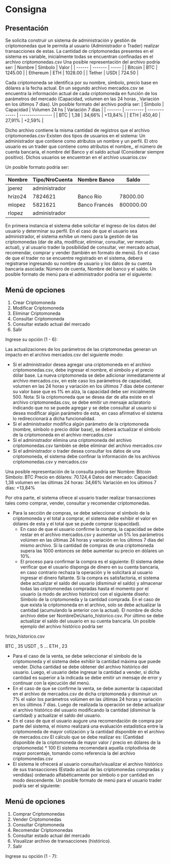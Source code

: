 # Consigna

## Presentación
Se solicita construir un sistema de administración y gestión de criptomonedas que le permita 
al usuario (Administrador o Trader) realizar transacciones de estas.
La cantidad de criptomonedas presentes en el sistema es variable, inicialmente todas se 
encuentran confinadas en el archivo criptomonedas.csv Una posible representación del 
archivo podría ser:
| Nombre | Símbolo | Valor |
| ------ | ------- | ----- |
| Bitcoin | BTC | 1245.00 |
| Ethereum | ETH | 1028.00 |
| Tether | USDt | 724.50 |

Cada criptomoneda se identifica por su nombre, símbolo, precio base en dólares a la fecha 
actual.
En un segundo archivo mercados.csv se encuentra la información actual de cada 
criptomoneda en función de los parámetros del mercado (Capacidad, volumen en las 24 horas 
, Variación en los últimos 7 días). Un posible formato del archivo podría ser:
| Símbolo | Capacidad | Volumen 24 hs | Variación 7 días |
| ------- | --------- | ------------- | ---------------- |
| BTC | 1,38 | 34,66% | +13,84% |
| ETH | 450,40 | 27,91% | +2,59% |

Dicho archivo contiene la misma cantidad de registros que el archivo criptomonedas.csv
Existen dos tipos de usuarios en el sistema: Un administrador que contiene como atributos 
un nombre y un perfil. El otro usuario es un trader que contiene como atributos el nombre,, 
el número de cuenta bancaria, el nombre del Banco y el saldo actual (Considerar siempre 
positivo). Dichos usuarios se encuentran en el archivo usuarios.csv

Un posible formato podría ser:

| Nombre | Tipo/NroCuenta | Nombre Banco | Saldo |
| ------ | -------------- | ------------ | ----- |
| jperez | administrador | | |
| hrizo24 | 7824621 | Banco Río | 78000.00 |
| mlopez | 5821621 | Banco Francés | 800000.00 |
| rlopez | administrador | | |

En primera instancia el sistema debe solicitar el ingreso de los datos del usuario y determinar 
su perfil. En el caso de que el usuario sea administrador, el sistema exhibe un menú para la 
gestión de las criptomonedas (dar de alta, modificar, eliminar, consultar, ver mercado actual), 
y al usuario trader la posibilidad de consultar, ver mercado actual, recomendar, comprar y 
vender (también en formato de menú). En el caso de que el trader no se encuentre registrado 
en el sistema, deberá registrarse ingresando su nombre de usuario y los datos de su cuenta 
bancaria asociada: Número de cuenta, Nombre del banco y el saldo. 
Un posible formato de menú para el administrador podría ser el siguiente:

Menú de opciones
----------------
  1) Crear Criptomoneda
  2) Modificar Criptomoneda
  3) Eliminar Criptomoneda
  4) Consultar Criptomoneda
  5) Consultar estado actual del mercado
  6) Salir

Ingrese su opción (1 - 6): 

Las actualizaciones de los parámetros de las criptomonedas generan un impacto en el archivo 
mercados.csv del siguiente modo:
* Si el administrador desea agregar una criptomoneda en el archivo 
criptomonedas.csv, debe ingresar el nombre, el símbolo y el precio dólar base. La 
nueva criptomoneda se debe adicionar inmediatamente al archivo mercados.csv, en 
este caso los parámetros de capacidad, volumen en las 24 horas y variación en los 
últimos 7 días debe contener su valor base que es 1% en alza, la capacidad debe ser 
inicialmente 500. 
Nota: Si la criptomoneda que se desea dar de alta existe en el archivo 
criptomonedas.csv, se debe emitir un mensaje aclaratorio indicando que no se 
puede agregar y se debe consultar al usuario si desea modificar algún 
parámetro de esta, en caso afirmativo el sistema lo redireccionará a dicha 
funcionalidad.
* Si el administrador modifica algún parámetro de la criptomoneda (nombre, símbolo o 
precio dólar base), se deberá actualizar el símbolo de la criptomoneda en el archivo 
mercados.csv
* Si el administrador elimina una criptomoneda del archivo criptomonedas.csv también 
se debe eliminar del archivo mercados.csv
*  Si el administrador o trader desea consultar los datos de una criptomoneda, el sistema 
debe confinar la información de los archivos criptomonedas.csv y mercados.csv

Una posible representación de la consulta podría ser
Nombre: Bitcoin     Símbolo: BTC     Precio en dólares: 70.124,4
Datos del mercado:
Capacidad: 1,38     volumen en las últimas 24 horas: 34,66%     Variación en los últimos 7 días: +13,84%

Por otra parte, el sistema ofrece al usuario trader realizar transacciones tales como comprar, 
vender, consultar y recomendar criptomonedas.
* Para la sección de compras, se debe seleccionar el símbolo de la criptomoneda y el 
total a comprar, el sistema debe exhibir el valor en dólares de esta y el total que se 
puede comprar (capacidad).
  *  En caso de que el usuario confirme la compra, la capacidad se debe restar en 
el archivo mercados.csv y aumentar un 5% los parámetros volúmen en las 
últimas 24 horas y variación en los últimos 7 días del mismo archivo. Si la 
cantidad de compras de una criptomoneda supera las 1000 entonces se debe 
aumentar su precio en dólares un 10%.
  *  El proceso para confirmar la compra es el siguiente: El sistema debe 
verificar que el usuario disponga de dinero en su cuenta bancaria, en caso 
contrario rechaza la operación y le solicitará al usuario ingresar el dinero 
faltante. Si la compra es satisfactoria, el sistema debe actualizar el saldo del
usuario (disminuir el saldo) y almacenar todas las criptomonedas compradas 
hasta el momento por el usuario (a modo de archivo histórico) con el siguiente 
diseño: Símbolo de la criptomoneda y la cantidad comprada. 
En el caso de que exista la criptomoneda en el archivo, solo se debe actualizar 
la cantidad (acumulando la anterior con la actual). El nombre de dicho archivo 
debe ser NombreDeUsario_historico.csv.
Por último se debe actualizar el saldo del usuario en su cuenta bancaria.
Un posible ejemplo del archivo histórico podría ser

hrizo_historico.csv

BTC , 35
USDT , 5
...
ETH , 23
*  Para el caso de la venta, se debe seleccionar el símbolo de la criptomoneda y el 
sistema debe exhibir la cantidad máxima que puede vender. Dicha cantidad se debe 
obtener del archivo histórico del usuario. Luego, el usuario debe ingresar la cantidad 
a vender, si dicha cantidad es superior a la indicada se debe emitir un mensaje de 
error y continuar con la ejecución del menú.
  *  En el caso de que se confirme la venta, se debe aumentar la capacidad en el 
archivo de mercados.csv de dicha criptomoneda y disminuir un 7% el valor 
los parámetros volúmen en las últimas 24 horas y variación en los últimos 7 
días. Luego de realizada la operación se debe actualizar el archivo histórico 
del usuario modificando la cantidad (disminuir la cantidad) y actualizar el saldo 
del usuario.
*  En el caso de que el usuario augure una recomendación de compra por parte del 
sistema, el mismo realizará una evaluación estadística entre la criptomoneda de 
mayor cotización y la cantidad disponible en el archivo de mercados.csv
El cálculo que se debe realizar es:
(Cantidad disponible de la criptomoneda de mayor valor / precio en dólares de la criptomoneda) * 
100
El sistema recomendará aquella criptodivisa de mayor porcentaje, tomando como 
referencia la del archivo criptomonedas.csv
*  El sistema le ofrecerá al usuario consultar/visualizar el archivo histórico de sus 
transacciones (Estado actual de las criptomonedas compradas y vendidas) ordenado 
alfabéticamente por símbolo o por cantidad en modo descendente.
Un posible formato de menú para el usuario trader podría ser el siguiente:

Menú de opciones
----------------
  1) Comprar Criptomonedas
  2) Vender Criptomonedas
  3) Consultar Criptomoneda
  4) Recomendar Criptomonedas
  5) Consultar estado actual del mercado
  6) Visualizar archivo de transacciones (histórico).
  7) Salir

Ingrese su opción (1 - 7): 
